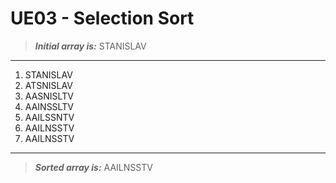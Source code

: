 # UE03 - Selection Sort

> ***Initial array is:*** STANISLAV

---

1. STANISLAV
2. ATSNISLAV
3. AASNISLTV
4. AAINSSLTV
5. AAILSSNTV
6. AAILNSSTV
7. AAILNSSTV

---

> ***Sorted array is:*** AAILNSSTV
